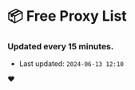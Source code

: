 # :package: Free Proxy List
### Updated every 15 minutes.

- Last updated: `2024-06-13 12:10`

:heart:
